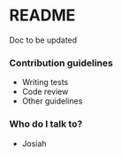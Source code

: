 # README #

Doc to be updated

### Contribution guidelines ###

* Writing tests
* Code review
* Other guidelines

### Who do I talk to? ###

* Josiah
